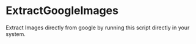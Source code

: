 # ExtractGoogleImages
Extract Images directly from google by running this script directly in your system.
